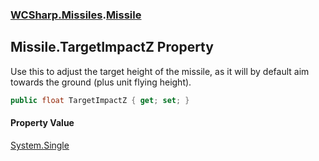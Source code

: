 ### [WCSharp.Missiles](WCSharp.Missiles.md 'WCSharp.Missiles').[Missile](WCSharp.Missiles.Missile.md 'WCSharp.Missiles.Missile')

## Missile.TargetImpactZ Property

Use this to adjust the target height of the missile, as it will by default aim towards the ground (plus unit flying height).

```csharp
public float TargetImpactZ { get; set; }
```

#### Property Value
[System.Single](https://docs.microsoft.com/en-us/dotnet/api/System.Single 'System.Single')